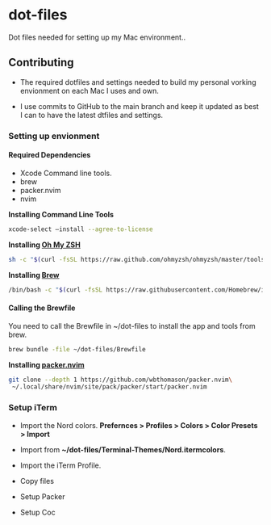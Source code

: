 # dot-files
Dot files needed for setting up my Mac environment..

## Contributing
* The required dotfiles and settings needed to build my personal vorking envionment on each Mac I uses and own.

* I use commits to GitHub to the main branch and keep it updated as best I can to have the latest dtfiles and settings.

### Setting up envionment

#### Required Dependencies

* Xcode Command line tools.
* brew
* packer.nvim
* nvim

**Installing Command Line Tools**
``` bash
xcode-select —install --agree-to-license
```

**Installing [Oh My ZSH](https://ohmyz.sh)**
``` bash
sh -c "$(curl -fsSL https://raw.github.com/ohmyzsh/ohmyzsh/master/tools/install.sh)"
```

**Installing [Brew](https://brew.sh)**
``` bash
/bin/bash -c "$(curl -fsSL https://raw.githubusercontent.com/Homebrew/install/HEAD/install.sh)"
```

#### Calling the Brewfile
You need to call the Brewfile in ~/dot-files to install the app and tools from brew.
``` bash
brew bundle -file ~/dot-files/Brewfile
```

**Installing [packer.nvim](https://github.com/wbthomason/packer.nvim)**
``` bash
git clone --depth 1 https://github.com/wbthomason/packer.nvim\
 ~/.local/share/nvim/site/pack/packer/start/packer.nvim
```

### Setup iTerm
* Import the Nord colors.
**Prefernces > Profiles > Colors > Color Presets > Import**

* Import from **~/dot-files/Terminal-Themes/Nord.itermcolors**.

* Import the iTerm Profile.

* Copy files
* Setup Packer
* Setup Coc
